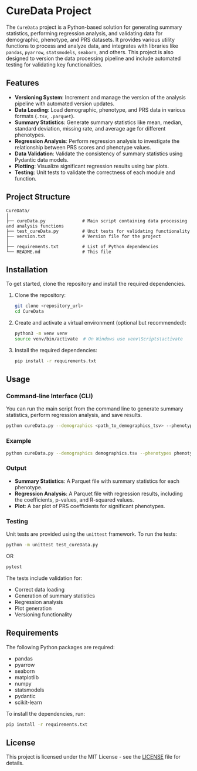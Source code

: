 
# CureData Project

The `CureData` project is a Python-based solution for generating summary statistics, performing regression analysis, and validating data for demographic, phenotype, and PRS datasets. It provides various utility functions to process and analyze data, and integrates with libraries like `pandas`, `pyarrow`, `statsmodels`, `seaborn`, and others. This project is also designed to version the data processing pipeline and include automated testing for validating key functionalities.

## Features

- **Versioning System**: Increment and manage the version of the analysis pipeline with automated version updates.
- **Data Loading**: Load demographic, phenotype, and PRS data in various formats (`.tsv`, `.parquet`).
- **Summary Statistics**: Generate summary statistics like mean, median, standard deviation, missing rate, and average age for different phenotypes.
- **Regression Analysis**: Perform regression analysis to investigate the relationship between PRS scores and phenotype values.
- **Data Validation**: Validate the consistency of summary statistics using Pydantic data models.
- **Plotting**: Visualize significant regression results using bar plots.
- **Testing**: Unit tests to validate the correctness of each module and function.

## Project Structure

```
CureData/
│
├── cureData.py              # Main script containing data processing and analysis functions
├── test_cureData.py         # Unit tests for validating functionality
├── version.txt              # Version file for the project
│
├── requirements.txt         # List of Python dependencies
└── README.md                # This file
```

## Installation

To get started, clone the repository and install the required dependencies.

1. Clone the repository:
    ```bash
    git clone <repository_url>
    cd CureData
    ```

2. Create and activate a virtual environment (optional but recommended):
    ```bash
    python3 -m venv venv
    source venv/bin/activate  # On Windows use venv\Scripts\activate
    ```

3. Install the required dependencies:
    ```bash
    pip install -r requirements.txt
    ```

## Usage

### Command-line Interface (CLI)

You can run the main script from the command line to generate summary statistics, perform regression analysis, and save results.

```bash
python cureData.py --demographics <path_to_demographics_tsv> --phenotypes <path_to_phenotypes_parquet> --prs <path_to_prs_tsv> --output <path_to_output_parquet_summary> --output_regression_path <path_to_output_parquet_regression> --plot_path <path_to_save_plot>
```

### Example

```bash
python cureData.py --demographics demographics.tsv --phenotypes phenotypes.parquet --prs prs.tsv --output summary.parquet --output_regression_path regression_results.parquet --plot_path regression_plot.png
```

### Output

- **Summary Statistics**: A Parquet file with summary statistics for each phenotype.
- **Regression Analysis**: A Parquet file with regression results, including the coefficients, p-values, and R-squared values.
- **Plot**: A bar plot of PRS coefficients for significant phenotypes.

### Testing

Unit tests are provided using the `unittest` framework. To run the tests:

```bash
python -m unittest test_cureData.py
```
OR

```bash
pytest
```

The tests include validation for:
- Correct data loading
- Generation of summary statistics
- Regression analysis
- Plot generation
- Versioning functionality

## Requirements

The following Python packages are required:

- pandas
- pyarrow
- seaborn
- matplotlib
- numpy
- statsmodels
- pydantic
- scikit-learn

To install the dependencies, run:

```bash
pip install -r requirements.txt
```

## License

This project is licensed under the MIT License - see the [LICENSE](LICENSE) file for details.